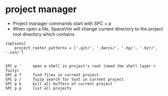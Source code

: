 # project manager

* Project manager commands start with SPC + p
* When open a file, SpaceVim will change current directory to the project root directory which contains 

```
[options]
    project_rooter_patterns = ['.git/', '_darcs/', '.hg/', '.bzr/', '.svn/']

```

##

```
SPC p ' 	open a shell in project’s root (need the shell layer + fuzzy)
SPC p f 	find files in current project
SPC p / 	fuzzy search for text in current project
SPC p k 	kill all buffers of current project
SPC p p 	list all projects
```

